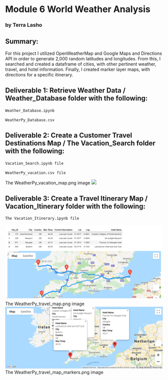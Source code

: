 # Module 6  World Weather Analysis
### by Terra Lasho 

## Summary: 
For this project I utilized OpenWeatherMap and Google Maps and Directions API in order to generate 2,000 random latitudes and longitudes. From this, I searched and created a dataframe of cities, with other pertinent weather, travel, and hotel information.  Finally, I created marker layer maps, with directions for a specific itinerary.

## Deliverable 1: Retrieve Weather Data / Weather_Database folder with the following:
```
Weather_Database.ipynb 
```
```
WeatherPy_Database.csv
```

## Deliverable 2: Create a Customer Travel Destinations Map / The Vacation_Search folder with the following:
```
Vacation_Search.ipynb file
```
```
WeatherPy_vacation.csv file
```
The WeatherPy_vacation_map.png image
![](https://github.com/Beetleee/World_Weather_Analysis/blob/main/Vacation_Itinerary/Vacation_Itinerary.ipynb)


## Deliverable 3: Create a Travel Itinerary Map / Vacation_Itinerary folder with the following:
```
The Vacation_Itinerary.ipynb file
```
![](https://github.com/Beetleee/World_Weather_Analysis/blob/main/Vacation_Itinerary/WeatherPy_travel_map.png)
The WeatherPy_travel_map.png image
![](https://github.com/Beetleee/World_Weather_Analysis/blob/main/Vacation_Itinerary/WeatherPy_travel_map_markers.png)
The WeatherPy_travel_map_markers.png image


